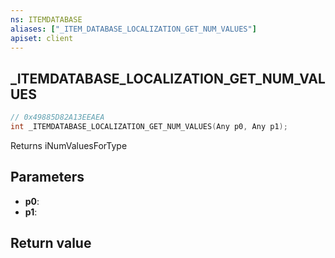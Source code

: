 ```yaml
---
ns: ITEMDATABASE
aliases: ["_ITEM_DATABASE_LOCALIZATION_GET_NUM_VALUES"]
apiset: client
---
```

## _ITEMDATABASE_LOCALIZATION_GET_NUM_VALUES

```c
// 0x49885D82A13EEAEA
int _ITEMDATABASE_LOCALIZATION_GET_NUM_VALUES(Any p0, Any p1);
```

Returns iNumValuesForType

## Parameters
* **p0**:
* **p1**:

## Return value